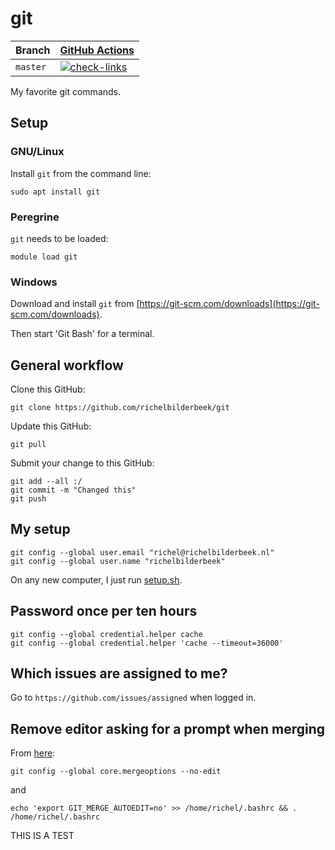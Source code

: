 # git

Branch   |[GitHub Actions](https://github.com/richelbilderbeek/git/actions)                                     
---------|------------------------------------------------------------------------------------------------------
`master` |[![check-links](https://github.com/richelbilderbeek/git/actions/workflows/check_links.yaml/badge.svg)](https://github.com/richelbilderbeek/git/actions/workflows/check_links.yaml)

My favorite git commands.

## Setup

### GNU/Linux

Install `git` from the command line:

```
sudo apt install git
```

### Peregrine

`git` needs to be loaded:

```
module load git
```

### Windows

Download and install `git` from [https://git-scm.com/downloads](https://git-scm.com/downloads).

Then start 'Git Bash' for a terminal.

## General workflow

Clone this GitHub:

```
git clone https://github.com/richelbilderbeek/git
```

Update this GitHub:

```
git pull
```

Submit your change to this GitHub:

```
git add --all :/
git commit -m "Changed this"
git push
```

## My setup

```
git config --global user.email "richel@richelbilderbeek.nl"
git config --global user.name "richelbilderbeek"
```

On any new computer, I just run [setup.sh](setup.sh).

## Password once per ten hours

```
git config --global credential.helper cache
git config --global credential.helper 'cache --timeout=36000'
```

## Which issues are assigned to me?

Go to `https://github.com/issues/assigned` when logged in.

## Remove editor asking for a prompt when merging

From [here](https://stackoverflow.com/questions/36783566/git-pull-opens-vim-even-with-no-edit):

```
git config --global core.mergeoptions --no-edit
```

and

```
echo 'export GIT_MERGE_AUTOEDIT=no' >> /home/richel/.bashrc && . /home/richel/.bashrc
```

THIS IS A TEST
